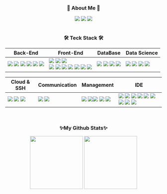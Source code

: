 <div align="center">
  

  
  <h3 align="center"> 🎳 About Me 🎳 </h3>
  <a href="qortlgus100@gmail.com"><img src="https://img.shields.io/badge/Gmail-d14836?style=flat&logo=Gmail&logoColor=white&link=mailto:qortlgus100@gmail.com)](mailto:qortlgus100@gmail.com)"/></a> 
  <a href="https://www.notion.so/3be94d8d11994015bc3d5e9f660efead?pvs=12"><img src="https://img.shields.io/badge/Notion-000000?style=round-square&logo=Notion&logoColor=white"/></a> 
  <a href="https://baek-si-hyun.github.io/awwwards-my-app/"><img src="https://img.shields.io/badge/Site-222222?style=round-square&logo=awwwards&logoColor=white"/></a> 
  <br/>
  <br/>
  <h3 align="center">🛠 Teck Stack 🛠</h3>
  <p>  
  
  | Back-End | Front-End | DataBase | Data Science |
  | --- | --- | --- | --- |
  | <span><img src="https://img.shields.io/badge/Python-3776AB?style=flat&logo=python&logoColor=white"/></span> <span><img src="https://img.shields.io/badge/dJango-092E20?style=flat&logo=django&logoColor=white"/></span> <span><img src="https://img.shields.io/badge/JAVA-C68C43?style=flat&logo=java&logoColor=white"/></span> <span><img src="https://img.shields.io/badge/Spring_Boot-6db33f?style=flat&logo=springboot&logoColor=white"/></span> <span><img src="https://img.shields.io/badge/-JSP-red"/></span>  <span><img src="https://img.shields.io/badge/Json-000000?style=flat&logo=json&logoColor=white"/></span>  | <span><img src="https://img.shields.io/badge/HTML5-E34F26?style=flat&logo=html5&logoColor=white"/></span> <span><img src="https://img.shields.io/badge/CSS3-1572B6?style=flat&logo=css3&logoColor=white"/></span> <span><img src="https://img.shields.io/badge/styledcomponents-DB7093?style=flat&logo=styledcomponents&logoColor=white"/></span><br/><span><img src="https://img.shields.io/badge/TailwindCSS-06B6D4?style=flat&logo=tailwindcss&logoColor=white"/></span> <span><img src="https://img.shields.io/badge/JavaScript-F7DF1E?style=flat&logo=javascript&logoColor=black"/></span> <span><img src="https://img.shields.io/badge/TypeScript-3178C6?style=flat&logo=typescript&logoColor=white"/></span> <span><img src="https://img.shields.io/badge/React-61DAFB?style=flat&logo=react&logoColor=black"/></span> <span><img src="https://img.shields.io/badge/ReactQuery-FF4154?style=flat&logo=reactquery&logoColor=white"/></span> <span><img src="https://img.shields.io/badge/ReduxToolkit-764ABC?style=flat&logo=redux&logoColor=white"/></span>  <span><img src="https://img.shields.io/badge/ThymeLeaf-005F0F?style=round-square&logo=ThymeLeaf&logoColor=white"/></span>|  <span><img src="https://img.shields.io/badge/MySQL-4479A1?style=flat&logo=mysql&logoColor=white"/></span>  <span><img src="https://img.shields.io/badge/MariaDB-003545?style=flat&logo=mariadb&logoColor=white"/></span>  <span><img src="https://img.shields.io/badge/Oracle-F80000?style=flat&logo=oracle&logoColor=white"/></span> <span><img src="https://img.shields.io/badge/-MyBatis-orange"/></span> | <span><img src="https://img.shields.io/badge/Anaconda-44A833?style=flat&logo=anaconda&logoColor=white"/></span>  <span><img src="https://img.shields.io/badge/Pandas-150458?style=flat&logo=pandas&logoColor=white"/></span>  <span><img src="https://img.shields.io/badge/Numpy-013243?style=flat&logo=numpy&logoColor=white"/></span>  <span><img src="https://img.shields.io/badge/scikit learn-F7931E?style=flat&logo=scikitlearn&logoColor=white"/></span>|
  </p>

<p>
  
  | Cloud & SSH | Communication | Management | IDE |
  | --- | --- | --- | --- | 
  |  <span><img src="https://img.shields.io/badge/EC2-FF9900?style=flat&logo=amazonec2&logoColor=white"/></span> <span><img src="https://img.shields.io/badge/RDS-527FFF?style=flat&logo=amazonrds&logoColor=white"/></span>   <span><img src="https://img.shields.io/badge/Putty-283274?style=flat&logo=putty&logoColor=white"/></span> |  <span><img src="https://img.shields.io/badge/Discord-5865F2?style=flat&logo=discord&logoColor=white"/></span> <span><img src="https://img.shields.io/badge/Slack-4A154B?style=flat&logo=slack&logoColor=white"/></span>  | <span><img src="https://img.shields.io/badge/git-F05032?style=flat&logo=git&logoColor=white"/></span> <span><img src="https://img.shields.io/badge/github-181717?style=flat&logo=github&logoColor=white"/></span><span><img src="https://img.shields.io/badge/npm-CB3837?style=flat&logo=npm&logoColor=white"/></span>  <span><img src="https://img.shields.io/badge/yml-red"/></span> <span><img src="https://img.shields.io/badge/Gradle-02303A?style=flat&logo=gradle&logoColor=white"/></span> | <span><img src="https://img.shields.io/badge/figma-F24E1E?style=flat&logo=figma&logoColor=white"/></span> <span><img src="https://img.shields.io/badge/VisualStudioCode-007ACC?style=flat&logo=visualstudiocode&logoColor=white"/></span> <span><img src="https://img.shields.io/badge/PyCharm-8de86a?style=flat&logo=pycharm&logoColor=black"/></span>   <span><img src="https://img.shields.io/badge/IntelliJ-000000?style=flat&logo=intellijidea&logoColor=white"/></span>  <span><img src="https://img.shields.io/badge/Eclipse-2C2255?style=flat&logo=eclipseide&logoColor=white"/></span>  <span><img src="https://img.shields.io/badge/Sourcetree-0052CC.svg?style=round-square&logo=Sourcetree&logoColor=white"/></span> <span><img src="https://img.shields.io/badge/Postman-FF6C37.svg?style=round-square&logo=Postman&logoColor=white"/></span>  <span><img src="https://img.shields.io/badge/Jupyter-F37626.svg?style=round-square&logo=jupyter&logoColor=white"/></span> <span><img src="https://img.shields.io/badge/Google Colab-F9AB00.svg?style=round-square&logo=googlecolab&logoColor=white"/></span> 
  
</p>
  <br/>
  <h3 align="center"> ✨My Github Stats✨ </h3>
  <div align=center>
    <img src="https://github-readme-stats.vercel.app/api/top-langs/?username=baek-si-hyun&layout=compact" height="170px"> <img src="https://github-readme-stats.vercel.app/api?username=baek-si-hyun&show_icons=true" height="170px">
  </div>
</div>







</div>
